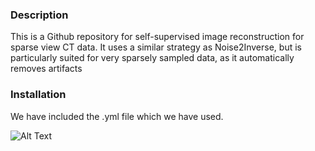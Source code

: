 ### Description
This is a Github repository for self-supervised image reconstruction for sparse view CT data. It uses a similar strategy as Noise2Inverse, but is particularly suited for very sparsely sampled data, as it automatically removes artifacts

### Installation
We have included the .yml file which we have used. 


![Alt Text](url_or_relative_path_to_image)
